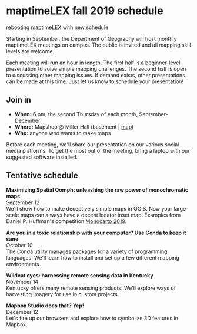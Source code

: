 # maptimeLEX fall 2019 schedule
rebooting maptimeLEX with new schedule

Starting in September, the Department of Geography will host monthly maptimeLEX meetings on campus. The public is invited and all mapping skill levels are welcome. 

Each meeting will run an hour in length. The first half is a beginner-level presentation to solve simple mapping challenges. The second half is open to discussing other mapping issues. If demand exists, other presentations can be made at this time. Just let us know to schedule your presentation!

## Join in

- **When:** 6 pm, the second Thursday of each month, September-December
- **Where:** Mapshop @ Miller Hall (basement | [map](https://maptimelex.github.io/location)) 
- **Who:** anyone who wants to make maps

Before each meeting, we'll share our presentation on our various social media platforms. To get the most out of the meeting, bring a laptop with our suggested software installed. 

## Tentative schedule

**Maximizing Spatial Oomph: unleashing the raw power of monochromatic maps**   
September 12   
We'll show how to make deceptively simple maps in QGIS. Now your large-scale maps can always have a decent locator inset map. Examples from Daniel P. Huffman's competition [Monocarto 2019](https://somethingaboutmaps.wordpress.com/monocarto-2019-winners/).

 
**Are you in a toxic relationship with your computer? Use Conda to keep it sane**   
October 10  
The Conda utility manages packages for a variety of programming languages. We'll learn how to install and set up a few different mapping environments.


**Wildcat eyes: harnessing remote sensing data in Kentucky**   
November 14   
Kentucky offers many remote sensing products. We'll explore ways of harvesting imagery for use in custom projects.


**Mapbox Studio does that? Yep!**   
December 12   
Let's fire up our browsers and explore how to symbolize 3D features in Mapbox.
